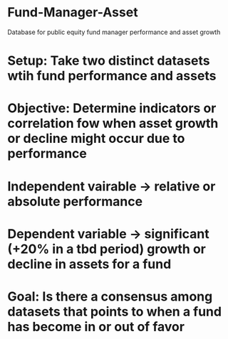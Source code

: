 # Fund-Manager-Asset
Database for public equity fund manager performance and asset growth
# Setup: Take two distinct datasets wtih fund performance and assets
# Objective: Determine indicators or correlation fow when asset growth or decline might occur due to performance
# Independent vairable -> relative or absolute performance
# Dependent variable -> significant (+20% in a tbd period) growth or decline in assets for a fund
# Goal: Is there a consensus among datasets that points to when a fund has become in or out of favor
